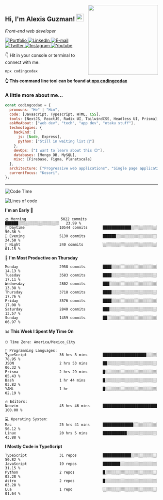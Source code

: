 <img align='right' src="https://media.giphy.com/media/M9gbBd9nbDrOTu1Mqx/giphy.gif" width="230">
<h2>Hi, I'm Alexis Guzman! <img src="https://media.giphy.com/media/hvRJCLFzcasrR4ia7z/giphy.gif" width="25px"></h2>
<p><em>Front-end web developer</em></p>

<p>
  <a href='https://www.codingcodax.dev' target='_blank'>
    <img alt='Portfolio' src='https://img.shields.io/badge/Portfolio-black?logo=vercel&style=flat-square'>
  </a>
  <a href='https://linkedin.com/in/codingcodax' target='_blank'>
    <img alt='LinkedIn' src='https://img.shields.io/badge/LinkedIn-black?logo=LinkedIn&style=flat-square'>
  </a>
  <a href='mailto:codingcodax@gmail.com' target='_blank'>
    <img alt='E-mail' src='https://img.shields.io/badge/Email-black?logo=Gmail&style=flat-square'>
  </a>
  <a href='https://twitter.com/codingcodax' target='_blank'>
    <img alt='Twitter' src='https://img.shields.io/badge/Twitter-black?logo=Twitter&style=flat-square'>
  </a>
  <a href='https://www.instagram.com/codingcodax' target='_blank'>
    <img alt='Instagram' src='https://img.shields.io/badge/Instagram-black?logo=Instagram&style=flat-square'>
  </a>
  <a href='https://www.youtube.com/@codingcodax' target='_blank'>
    <img alt='Youtube' src='https://img.shields.io/badge/YouTube-black?logo=Youtube&style=flat-square'>
  </a>
</p>

👇 Hit in your console or terminal to connect with me.

```bash
npx codingcodax
```
**👆 This command line tool can be found at [npx codingcodax](https://github.com/codingcodax/npx-codingcodax)**

<h3>A little more about me...</h3>

```javascript
const codingcodax = {
  pronouns: "He" | "Him",
  code: [Javascript, Typescript, HTML, CSS],
  tools: [NextJS, ReactJS, Radix UI, TailwindCSS, Headless UI, Prisma],
  askMeAbout: ["web dev", "tech", "app dev", "otaku stuff"],
  technologies: {
    backEnd: {
      js: [Node, Express],
      python: ["Still in waiting list 🥲"]
    },
    devOps: ["I want to learn about this 😊"],
    databases: [Mongo DB, MySQL],
    misc: [Firebase, Figma, Planetscale]
  },
  architecture: ["Progressive web applications", "Single page applications"],
  currentFocus: "Kosori",
};
```

---

<!--START_SECTION:waka-->
![Code Time](http://img.shields.io/badge/Code%20Time-2%2C350%20hrs%2037%20mins-blue)

![Lines of code](https://img.shields.io/badge/From%20Hello%20World%20I%27ve%20Written-9.3%20million%20lines%20of%20code-blue)

**I'm an Early 🐤** 

```text
🌞 Morning                5022 commits        ██████░░░░░░░░░░░░░░░░░░░   23.99 % 
🌆 Daytime                10544 commits       █████████████░░░░░░░░░░░░   50.36 % 
🌃 Evening                5130 commits        ██████░░░░░░░░░░░░░░░░░░░   24.50 % 
🌙 Night                  240 commits         ░░░░░░░░░░░░░░░░░░░░░░░░░   01.15 % 
```
📅 **I'm Most Productive on Thursday** 

```text
Monday                   2958 commits        ████░░░░░░░░░░░░░░░░░░░░░   14.13 % 
Tuesday                  3583 commits        ████░░░░░░░░░░░░░░░░░░░░░   17.11 % 
Wednesday                2802 commits        ███░░░░░░░░░░░░░░░░░░░░░░   13.38 % 
Thursday                 3718 commits        ████░░░░░░░░░░░░░░░░░░░░░   17.76 % 
Friday                   3576 commits        ████░░░░░░░░░░░░░░░░░░░░░   17.08 % 
Saturday                 2840 commits        ███░░░░░░░░░░░░░░░░░░░░░░   13.57 % 
Sunday                   1459 commits        ██░░░░░░░░░░░░░░░░░░░░░░░   06.97 % 
```


📊 **This Week I Spent My Time On** 

```text
🕑︎ Time Zone: America/Mexico_City

💬 Programming Languages: 
TypeScript               36 hrs 8 mins       ████████████████████░░░░░   78.95 % 
JSON                     2 hrs 53 mins       ██░░░░░░░░░░░░░░░░░░░░░░░   06.32 % 
Prisma                   2 hrs 29 mins       █░░░░░░░░░░░░░░░░░░░░░░░░   05.43 % 
Bash                     1 hr 44 mins        █░░░░░░░░░░░░░░░░░░░░░░░░   03.82 % 
YAML                     1 hr                █░░░░░░░░░░░░░░░░░░░░░░░░   02.19 % 

🔥 Editors: 
Neovim                   45 hrs 46 mins      █████████████████████████   100.00 % 

💻 Operating System: 
Mac                      25 hrs 41 mins      ██████████████░░░░░░░░░░░   56.12 % 
Linux                    20 hrs 5 mins       ███████████░░░░░░░░░░░░░░   43.88 % 
```

**I Mostly Code in TypeScript** 

```text
TypeScript               31 repos            █████████████░░░░░░░░░░░░   50.82 % 
JavaScript               19 repos            ████████░░░░░░░░░░░░░░░░░   31.15 % 
Python                   2 repos             █░░░░░░░░░░░░░░░░░░░░░░░░   03.28 % 
Astro                    2 repos             █░░░░░░░░░░░░░░░░░░░░░░░░   03.28 % 
Lua                      1 repo              ░░░░░░░░░░░░░░░░░░░░░░░░░   01.64 % 
```




<!--END_SECTION:waka-->
